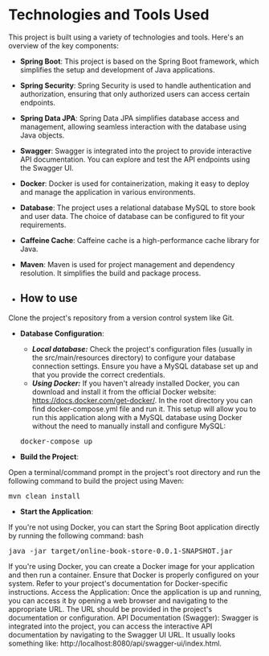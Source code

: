 # Technologies and Tools Used

This project is built using a variety of technologies and tools. Here's an overview of the key components:

- **Spring Boot**: This project is based on the Spring Boot framework, which simplifies the setup and development of Java applications.

- **Spring Security**: Spring Security is used to handle authentication and authorization, ensuring that only authorized users can access certain endpoints.

- **Spring Data JPA**: Spring Data JPA simplifies database access and management, allowing seamless interaction with the database using Java objects.

- **Swagger**: Swagger is integrated into the project to provide interactive API documentation. You can explore and test the API endpoints using the Swagger UI.

- **Docker**: Docker is used for containerization, making it easy to deploy and manage the application in various environments.

- **Database**: The project uses a relational database MySQL to store book and user data. The choice of database can be configured to fit your requirements.

- **Caffeine Cache**: Caffeine cache is a high-performance cache library for Java.

- **Maven**: Maven is used for project management and dependency resolution. It simplifies the build and package process.

- ## How to use

Clone the project's repository from a version control system like Git.
- **Database Configuration**:
    - ***Local database:*** Check the project's configuration files (usually in the src/main/resources directory) to configure your database connection settings. Ensure you have a MySQL database set up and that you provide the correct credentials.
    - ***Using Docker:*** If you haven't already installed Docker, you can download and install it from the official Docker website: https://docs.docker.com/get-docker/. In the root directory you can find docker-compose.yml file and run it. This setup will allow you to run this application along with a MySQL database using Docker without the need to manually install and configure MySQL:

  <pre>docker-compose up </pre> 

- **Build the Project**:

Open a terminal/command prompt in the project's root directory and run the following command to build the project using Maven:
<pre>
mvn clean install
</pre>
- **Start the Application**:

If you're not using Docker, you can start the Spring Boot application directly by running the following command:
bash
<pre>
java -jar target/online-book-store-0.0.1-SNAPSHOT.jar
</pre>
If you're using Docker, you can create a Docker image for your application and then run a container. Ensure that Docker is properly configured on your system. Refer to your project's documentation for Docker-specific instructions.
Access the Application:
Once the application is up and running, you can access it by opening a web browser and navigating to the appropriate URL. The URL should be provided in the project's documentation or configuration.
API Documentation (Swagger):
Swagger is integrated into the project, you can access the interactive API documentation by navigating to the Swagger UI URL. It usually looks something like: http://localhost:8080/api/swagger-ui/index.html.
